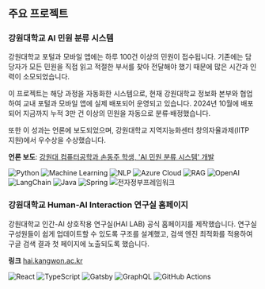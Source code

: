 # 





## 주요 프로젝트

### 강원대학교 AI 민원 분류 시스템

강원대학교 포털과 모바일 앱에는 하루 100건 이상의 민원이 접수됩니다. 기존에는 담당자가 모든 민원을 직접 읽고 적절한 부서를 찾아 전달해야 했기 때문에 많은 시간과 인력이 소모되었습니다.  

이 프로젝트는 해당 과정을 자동화한 시스템으로, 현재 강원대학교 정보화 본부와 협업하여 교내 포털과 모바일 앱에 실제 배포되어 운영되고 있습니다. 2024년 10월에 배포되어 지금까지 누적 3만 건 이상의 민원을 자동으로 분류·배정했습니다.  

또한 이 성과는 언론에 보도되었으며, 강원대학교 지역지능화센터 창의자율과제(IITP 지원)에서 우수상을 수상했습니다.

**언론 보도**: [강원대 컴퓨터공학과 손동주 학생, 'AI 민원 분류 시스템' 개발](https://www.veritas-a.com/news/articleView.html?idxno=531813)

 ![Python](https://img.shields.io/badge/Python-3776AB?style=flat&logo=python&logoColor=white) ![Machine Learning](https://img.shields.io/badge/Machine%20Learning-102230?style=flat&logo=tensorflow&logoColor=white) ![NLP](https://img.shields.io/badge/NLP-FF6F00?style=flat&logo=semanticweb&logoColor=white) ![Azure Cloud](https://img.shields.io/badge/Azure%20Cloud-0078D4?style=flat&logo=microsoftazure&logoColor=white) ![RAG](https://img.shields.io/badge/RAG-4B8BBE?style=flat&logo=openai&logoColor=white) ![OpenAI](https://img.shields.io/badge/OpenAI-412991?style=flat&logo=openai&logoColor=white) ![LangChain](https://img.shields.io/badge/LangChain-0A192F?style=flat&logo=chainlink&logoColor=white) ![Java](https://img.shields.io/badge/Java-007396?style=flat&logo=java&logoColor=white) ![Spring](https://img.shields.io/badge/Spring-6DB33F?style=flat&logo=spring&logoColor=white) ![전자정부프레임워크](https://img.shields.io/badge/eGovFrame-005BAC?style=flat&logoColor=white)









### 강원대학교 Human-AI Interaction 연구실 홈페이지


강원대학교 인간-AI 상호작용 연구실(HAI LAB) 공식 홈페이지를 제작했습니다.
연구실 구성원들이 쉽게 업데이트할 수 있도록 구조를 설계했고,  검색 엔진 최적화를 적용하여 구글 검색 결과 첫 페이지에 노출되도록 했습니다.

**링크** [hai.kangwon.ac.kr](https://hai.kangwon.ac.kr) 


![React](https://img.shields.io/badge/React-20232A?logo=react&logoColor=61DAFB)
![TypeScript](https://img.shields.io/badge/TypeScript-3178C6?logo=typescript&logoColor=white)
![Gatsby](https://img.shields.io/badge/Gatsby-663399?logo=gatsby&logoColor=white)
![GraphQL](https://img.shields.io/badge/GraphQL-E10098?logo=graphql&logoColor=white)
![GitHub Actions](https://img.shields.io/badge/GitHub%20Actions-2088FF?logo=githubactions&logoColor=white)
